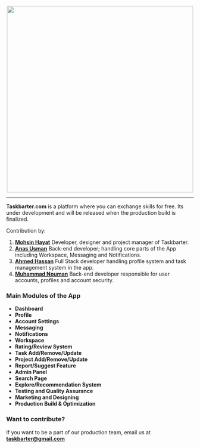 <p align="center">
<img src='https://taskbarter.github.io/inc/logo.png' width='500px' style='text-align: center'>
</p>


***

**Taskbarter.com** is a platform where you can exchange skills for free. Its under development and will be released when the production build is finalized.

Contribution by:
1. **[Mohsin Hayat](https://github.com/mohsinht)**
Developer, designer and project manager of Taskbarter.
2. **[Anas Usman](https://github.com/AnnasUsman)**
Back-end developer; handling core parts of the App including Workspace, Messaging and Notifications.
3. **[Ahmed Hassan](https://github.com/ahmadx16)**
Full Stack developer handling profile system and task management system in the app.
4. **[Muhammad Nouman](https://github.com/Muhammad1Nouman)**
Back-end developer responsible for user accounts, profiles and account security.

### Main Modules of the App
* **Dashboard**
* **Profile**
* **Account Settings**
* **Messaging**
* **Notifications**
* **Workspace**
* **Rating/Review System**
* **Task Add/Remove/Update**
* **Project Add/Remove/Update**
* **Report/Suggest Feature**
* **Admin Panel**
* **Search Page**
* **Explore/Recommendation System**
* **Testing and Quality Assurance**
* **Marketing and Designing**
* **Production Build & Optimization**

### Want to contribute?
If you want to be a part of our production team, email us at **taskbarter@gmail.com**
